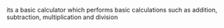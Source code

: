 its a basic calculator which performs basic calculations such as addition, subtraction, multiplication and division
